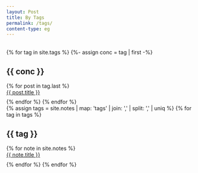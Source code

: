 ```yaml
---
layout: Post
title: By Tags
permalink: /tags/
content-type: eg
---
```



<br>
<div>
{% for tag in site.tags %}
  {%- assign conc = tag | first -%}
    <h2 id="{{ conc }}">{{ conc }}</h2>
    {% for post in tag.last %} 
      <li id="category-content" style="padding-bottom: 0.6em; list-style: none;"><a href="{{post.url}}">{{ post.title }}</a></li>
    {% endfor %}
{% endfor %}
</div>
<div>
{% assign tags =  site.notes | map: 'tags' | join: ','  | split: ',' | uniq %}
{% for tag in tags %}
  <h2 id="{{ tag }}">{{ tag }}</h2>
  {% for note in site.notes %} 
    <li id="category-content" style="padding-bottom: 0.6em; list-style: none;"><a href="{{note.url}}">{{ note.title }}</a></li>
  {% endfor %}
{% endfor %}
</div>
<br/>
<br/>